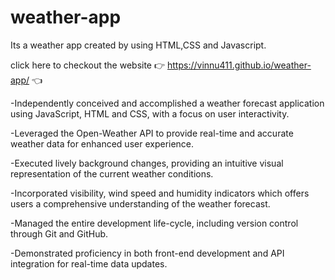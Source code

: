 # weather-app

Its a weather app created by using HTML,CSS and Javascript.

click here to checkout the website   👉 https://vinnu411.github.io/weather-app/ 👈


-Independently conceived and accomplished a weather forecast application using JavaScript, HTML and CSS, with a focus on user interactivity.

-Leveraged the Open-Weather API to provide real-time and accurate weather data for enhanced user experience.

-Executed lively background changes, providing an intuitive visual representation of the current weather conditions.

-Incorporated visibility, wind speed and humidity indicators which offers users a comprehensive understanding of the weather forecast.

-Managed the entire development life-cycle, including version control through Git and GitHub.

-Demonstrated proficiency in both front-end development and API integration for real-time data updates.
